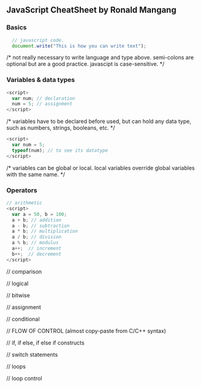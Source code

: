 ## JavaScript CheatSheet by Ronald Mangang

### Basics

```js
  // javascript code.
  document.write("This is how you can write text");
  ```

/* not really necessary to write language and type above.
   semi-colons are optional but are a good practice.
   javascipt is case-sensitive.
*/

### Variables & data types

```js
<script>
  var num; // declaration
  num = 5; // assignment
</script>
```

/* variables have to be declared before used, but can hold
   any data type, such as numbers, strings, booleans, etc.
*/

```js
<script>
  var num = 5;
  typeof(num); // to see its datatype
</script>
```

/* variables can be global or local.
   local variables override global variables with the same name.
*/

### Operators

```js
// arithmetic
<script>
  var a = 50, b = 100;
  a + b; // addition
  a - b; // subtraction
  a * b; // multiplication
  a / b; // division
  a % b; // modulus
  a++;  // increment
  b++;  // decrement
</script>
```

// comparison
<script>
  var a = 50, b = 100;
  a == b; // equal
  a != b; // not equal
  a > b; // greater than
  a < b; // less than
  a >= b; // greater than or equal to
  a <= b; // less than or equal to
</script>

// logical
<script>
  var a = 1, b = 0;
  a && b; // logical AND
  a || b; // logical OR
  !a; // logical NOT
</script>

// bitwise
<script>
  var a = 5, b = 7;
  a & b; // bitwise AND
  a | b; // bitwise OR
  a ^ b; // bitwise XOR
  ~a; // bitwise NOT
  a << 1; // left shift
  a >> 1; // right shift
  a >>> 1; // right shift with zero
</script>

// assignment
<script>
  var a = 5;
  a += 5; // add and assign
  a -= 5; // subtract and assign
  a *= 5; // multiply and assign
  a /= 5; // divide and assign
  a %= 5; // modulus and assign
  // the same logic applies to bitwise operators as well.
</script>

// conditional
<script>
  var x = (condition) ? this_value_if_true : else_this_value ;
</script>

// FLOW OF CONTROL (almost copy-paste from C/C++ syntax)

// if, if else, if else if constructs
<script>
  
  if (condition) {
    do_this;
  }

  if (condition) {
    do_this;
  } else {
    do_this;
  }

  if (condition) {
    do_this;
  } else if (condition) {
    do_this;
  } else {
    do_this;
  }

</script>

// switch statements
<script>
  
  switch (expression) {
    case value_1:
      do_this;
      break;
    case value_2:
      do_this;
      break;
    default:
      do_this;
  }

</script>

// loops
<script>
  
  while (condition) {
    do_this;
  }

  do {
    do_this;
  } while (condition);

  for (init, test, update) {
    do_this;
  }

  for (x in object) {
    do_this; // repeat for each element/property in the object
  }

</script>

// loop control
<script>

  break;
  continue;
  
</script>
